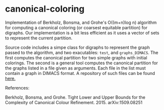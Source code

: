 # canonical-coloring

Implementation of Berkholz, Bonsma, and Grohe's O((m+n)log n) algorithm for computing a canonical
coloring (or coarsest equitable partition) for digraphs. Our implementation is a bit less efficient
as it uses a vector of sets to represent the current partition.

Source code includes a simpe class for digraphs to represent the graph passed to the algorithm, and
two exacutables: ```test```, and ```graphs_DIMACS```. The first computes the canonical partition for
two simple graphs with initial colorings. The second is a general tool computes the canonical partition
for the graphs listed in a file given as arguments. Each file in the list must contain a graph in DIMACS
format. A repository of such files can be found [here.](https://pallini.di.uniroma1.it/Graphs.html)

References:

Berkholz, Bonsma, and Grohe. Tight Lower and Upper Bounds for the Complexity of Canonical Colour Refinement. 2015. arXiv:1509.08251

